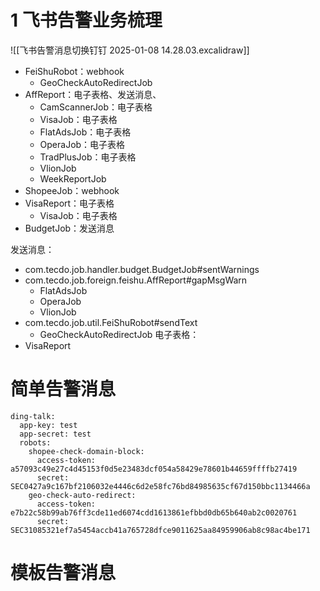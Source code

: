 # 1 飞书告警业务梳理
![[飞书告警消息切换钉钉 2025-01-08 14.28.03.excalidraw]]

- FeiShuRobot：webhook
	- GeoCheckAutoRedirectJob
- AffReport：电子表格、发送消息、
	- CamScannerJob：电子表格
	- VisaJob：电子表格
	- FlatAdsJob：电子表格
	- OperaJob：电子表格
	- TradPlusJob：电子表格
	- VlionJob
	- WeekReportJob
- ShopeeJob：webhook
- VisaReport：电子表格
	- VisaJob：电子表格
- BudgetJob：发送消息

发送消息：
- com.tecdo.job.handler.budget.BudgetJob#sentWarnings
- com.tecdo.job.foreign.feishu.AffReport#gapMsgWarn
	- FlatAdsJob
	- OperaJob
	- VlionJob
- com.tecdo.job.util.FeiShuRobot#sendText
	- GeoCheckAutoRedirectJob
电子表格：
- VisaReport

# 简单告警消息
```
ding-talk:  
  app-key: test  
  app-secret: test  
  robots:  
    shopee-check-domain-block:  
      access-token: a57093c49e27c4d45153f0d5e23483dcf054a58429e78601b44659ffffb27419  
      secret: SEC0427a9c167bf2106032e4446c6d2e58fc76bd84985635cf67d150bbc1134466a  
    geo-check-auto-redirect:  
      access-token: e7b22c58b99ab76ff3cde11ed6074cdd1613861efbbd0db65b640ab2c0020761  
      secret: SEC31085321ef7a5454accb41a765728dfce9011625aa84959906ab8c98ac4be171
```

# 模板告警消息
